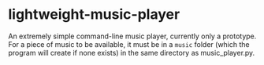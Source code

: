 # lightweight-music-player
An extremely simple command-line music player, currently only a prototype.
For a piece of music to be available, it must be in a `music` folder (which the program will create if none exists) in the same directory as music_player.py.
